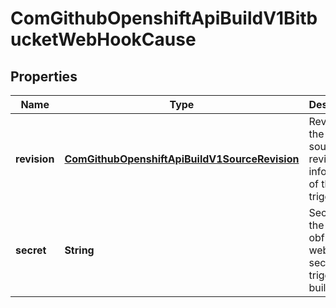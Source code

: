 
# ComGithubOpenshiftApiBuildV1BitbucketWebHookCause

## Properties
Name | Type | Description | Notes
------------ | ------------- | ------------- | -------------
**revision** | [**ComGithubOpenshiftApiBuildV1SourceRevision**](ComGithubOpenshiftApiBuildV1SourceRevision.md) | Revision is the git source revision information of the trigger. |  [optional]
**secret** | **String** | Secret is the obfuscated webhook secret that triggered a build. |  [optional]



